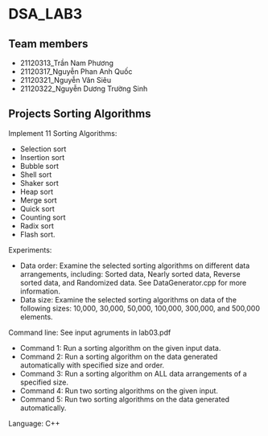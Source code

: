 # DSA_LAB3
## Team members
- 21120313_Trần Nam Phương
- 21120317_Nguyễn Phan Anh Quốc
- 21120321_Nguyễn Văn Siêu
- 21120322_Nguyễn Dương Trường Sinh

## Projects Sorting Algorithms 
Implement 11 Sorting Algorithms: 
- Selection sort
- Insertion sort
- Bubble sort
- Shell sort
- Shaker sort
- Heap sort
- Merge sort
- Quick sort
- Counting sort
- Radix sort
- Flash sort.

Experiments: 
- Data order: Examine the selected sorting algorithms on different data arrangements, including: Sorted data, Nearly sorted data, Reverse sorted data, and Randomized data. See DataGenerator.cpp for more information.
- Data size: Examine the selected sorting algorithms on data of the following sizes: 10,000,
30,000, 50,000, 100,000, 300,000, and 500,000 elements.

Command line: See input agruments in lab03.pdf
- Command 1: Run a sorting algorithm on the given input data.
- Command 2: Run a sorting algorithm on the data generated automatically with specified size and order.
- Command 3: Run a sorting algorithm on ALL data arrangements of a specified size.
- Command 4: Run two sorting algorithms on the given input.
- Command 5: Run two sorting algorithms on the data generated automatically.

Language: C++
